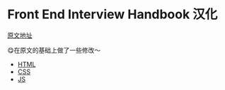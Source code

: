 # Front End Interview Handbook 汉化

[原文地址](https://github.com/yangshun/front-end-interview-handbook)

😋在原文的基础上做了一些修改～

* [HTML](./HTML.md)
* [CSS](./CSS.md)
* [JS](./JS.md)
